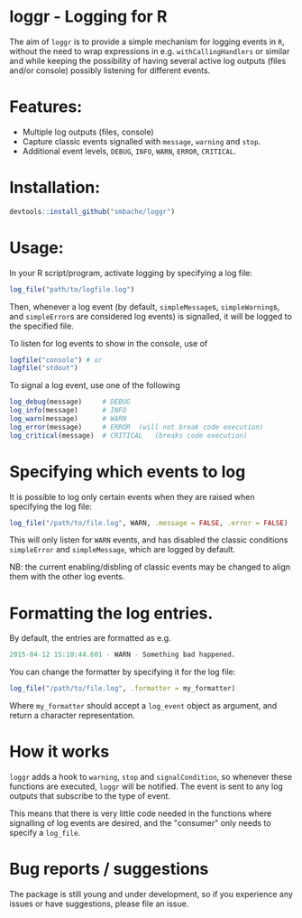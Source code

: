 # loggr - Logging for R

The aim of `loggr` is to provide a simple mechanism for logging events in `R`,
without the need to wrap expressions in e.g. `withCallingHandlers` or similar 
and while keeping the possibility of having several active log outputs (files
and/or console) possibly listening for different events.

# Features:
* Multiple log outputs (files, console)
* Capture classic events signalled with `message`, `warning` and `stop`.
* Additional event levels, `DEBUG`, `INFO`, `WARN`, `ERROR`, `CRITICAL`.

# Installation: 
```R
devtools::install_github("smbache/loggr")
```

# Usage:
In your R script/program, activate logging by specifying a log file:
  ```R
log_file("path/to/logfile.log")
```

Then, whenever a log event (by default, `simpleMessage`s, `simpleWarning`s,
and `simpleError`s are considered log events) is signalled, it will be logged
to the specified file.

To listen for log events to show in the console, use of 
```R
logfile("console") # or
logfile("stdout")
```

To signal a log event, use one of the following
```R
log_debug(message)     # DEBUG
log_info(message)      # INFO
log_warn(message)      # WARN
log_error(message)     # ERROR  (will not break code execution)
log_critical(message)  # CRITICAL   (breaks code execution)
```

# Specifying which events to log
It is possible to log only certain events when they are raised when specifying
the log file:
```R
log_file("/path/to/file.log", WARN, .message = FALSE, .error = FALSE)
```
This will only listen for `WARN` events, and has disabled the classic conditions
`simpleError` and `simpleMessage`, which are logged by default.

NB: the current enabling/disbling of classic events may be changed to align them
with the other log events.

# Formatting the log entries.
By default, the entries are formatted as e.g. 
```R
2015-04-12 15:10:44.601 - WARN - Something bad happened. 
```
You can change the formatter by specifying it for the log file:
  ```R
log_file("/path/to/file.log", .formatter = my_formatter)
```
Where `my_formatter` should accept a `log_event` object as argument, and
return a character representation.

# How it works
`loggr` adds a hook to `warning`, `stop` and `signalCondition`, so whenever 
these functions are executed, `loggr` will be notified. The event is sent
to any log outputs that subscribe to the type of event.

This means that there is very little code needed in the functions where 
signalling of log events are desired, and the "consumer" only needs to 
specify a `log_file`.

# Bug reports / suggestions
The package is still young and under development,
so if you experience any issues or have suggestions, please file an issue.

